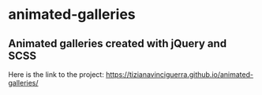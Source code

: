 # animated-galleries
## Animated galleries created with jQuery and SCSS

Here is the link to the project: https://tizianavinciguerra.github.io/animated-galleries/
